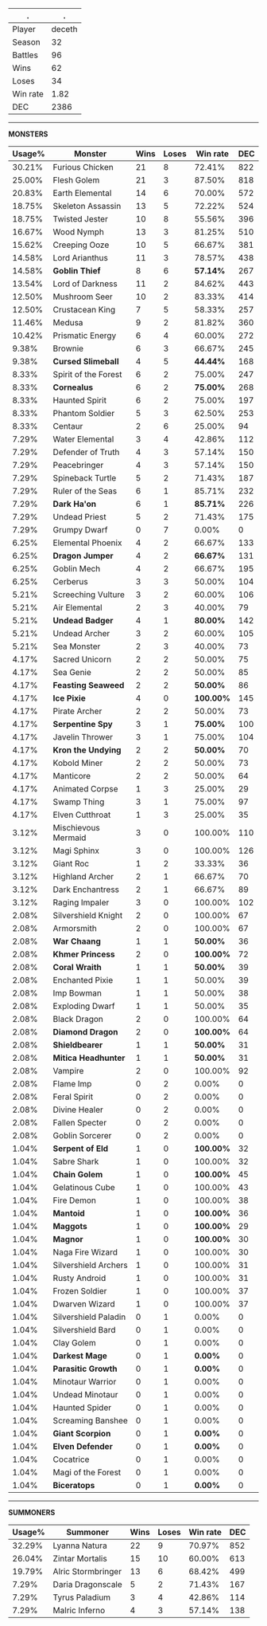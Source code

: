 .|.
|-|-
Player|deceth
Season|32
Battles|96
Wins|62
Loses|34
Win rate|1.82
DEC|2386

---
**MONSTERS**

Usage%|Monster|Wins|Loses|Win rate|DEC|
-|-|-|-|-|-|
30.21%|Furious Chicken|21|8|72.41%|822|
25.00%|Flesh Golem|21|3|87.50%|818|
20.83%|Earth Elemental|14|6|70.00%|572|
18.75%|Skeleton Assassin|13|5|72.22%|524|
18.75%|Twisted Jester|10|8|55.56%|396|
16.67%|Wood Nymph|13|3|81.25%|510|
15.62%|Creeping Ooze|10|5|66.67%|381|
14.58%|Lord Arianthus|11|3|78.57%|438|
14.58%|**Goblin Thief**|8|6|**57.14%**|267|
13.54%|Lord of Darkness|11|2|84.62%|443|
12.50%|Mushroom Seer|10|2|83.33%|414|
12.50%|Crustacean King|7|5|58.33%|257|
11.46%|Medusa|9|2|81.82%|360|
10.42%|Prismatic Energy|6|4|60.00%|272|
9.38%|Brownie|6|3|66.67%|245|
9.38%|**Cursed Slimeball**|4|5|**44.44%**|168|
8.33%|Spirit of the Forest|6|2|75.00%|247|
8.33%|**Cornealus**|6|2|**75.00%**|268|
8.33%|Haunted Spirit|6|2|75.00%|197|
8.33%|Phantom Soldier|5|3|62.50%|253|
8.33%|Centaur|2|6|25.00%|94|
7.29%|Water Elemental|3|4|42.86%|112|
7.29%|Defender of Truth|4|3|57.14%|150|
7.29%|Peacebringer|4|3|57.14%|150|
7.29%|Spineback Turtle|5|2|71.43%|187|
7.29%|Ruler of the Seas|6|1|85.71%|232|
7.29%|**Dark Ha'on**|6|1|**85.71%**|226|
7.29%|Undead Priest|5|2|71.43%|175|
7.29%|Grumpy Dwarf|0|7|0.00%|0|
6.25%|Elemental Phoenix|4|2|66.67%|133|
6.25%|**Dragon Jumper**|4|2|**66.67%**|131|
6.25%|Goblin Mech|4|2|66.67%|195|
6.25%|Cerberus|3|3|50.00%|104|
5.21%|Screeching Vulture|3|2|60.00%|106|
5.21%|Air Elemental|2|3|40.00%|79|
5.21%|**Undead Badger**|4|1|**80.00%**|142|
5.21%|Undead Archer|3|2|60.00%|105|
5.21%|Sea Monster|2|3|40.00%|73|
4.17%|Sacred Unicorn|2|2|50.00%|75|
4.17%|Sea Genie|2|2|50.00%|85|
4.17%|**Feasting Seaweed**|2|2|**50.00%**|86|
4.17%|**Ice Pixie**|4|0|**100.00%**|145|
4.17%|Pirate Archer|2|2|50.00%|73|
4.17%|**Serpentine Spy**|3|1|**75.00%**|100|
4.17%|Javelin Thrower|3|1|75.00%|104|
4.17%|**Kron the Undying**|2|2|**50.00%**|70|
4.17%|Kobold Miner|2|2|50.00%|73|
4.17%|Manticore|2|2|50.00%|64|
4.17%|Animated Corpse|1|3|25.00%|29|
4.17%|Swamp Thing|3|1|75.00%|97|
4.17%|Elven Cutthroat|1|3|25.00%|35|
3.12%|Mischievous Mermaid|3|0|100.00%|110|
3.12%|Magi Sphinx|3|0|100.00%|126|
3.12%|Giant Roc|1|2|33.33%|36|
3.12%|Highland Archer|2|1|66.67%|70|
3.12%|Dark Enchantress|2|1|66.67%|89|
3.12%|Raging Impaler|3|0|100.00%|102|
2.08%|Silvershield Knight|2|0|100.00%|67|
2.08%|Armorsmith|2|0|100.00%|67|
2.08%|**War Chaang**|1|1|**50.00%**|36|
2.08%|**Khmer Princess**|2|0|**100.00%**|72|
2.08%|**Coral Wraith**|1|1|**50.00%**|39|
2.08%|Enchanted Pixie|1|1|50.00%|39|
2.08%|Imp Bowman|1|1|50.00%|38|
2.08%|Exploding Dwarf|1|1|50.00%|35|
2.08%|Black Dragon|2|0|100.00%|64|
2.08%|**Diamond Dragon**|2|0|**100.00%**|64|
2.08%|**Shieldbearer**|1|1|**50.00%**|31|
2.08%|**Mitica Headhunter**|1|1|**50.00%**|31|
2.08%|Vampire|2|0|100.00%|92|
2.08%|Flame Imp|0|2|0.00%|0|
2.08%|Feral Spirit|0|2|0.00%|0|
2.08%|Divine Healer|0|2|0.00%|0|
2.08%|Fallen Specter|0|2|0.00%|0|
2.08%|Goblin Sorcerer|0|2|0.00%|0|
1.04%|**Serpent of Eld**|1|0|**100.00%**|32|
1.04%|Sabre Shark|1|0|100.00%|32|
1.04%|**Chain Golem**|1|0|**100.00%**|45|
1.04%|Gelatinous Cube|1|0|100.00%|43|
1.04%|Fire Demon|1|0|100.00%|38|
1.04%|**Mantoid**|1|0|**100.00%**|36|
1.04%|**Maggots**|1|0|**100.00%**|29|
1.04%|**Magnor**|1|0|**100.00%**|30|
1.04%|Naga Fire Wizard|1|0|100.00%|30|
1.04%|Silvershield Archers|1|0|100.00%|31|
1.04%|Rusty Android|1|0|100.00%|31|
1.04%|Frozen Soldier|1|0|100.00%|37|
1.04%|Dwarven Wizard|1|0|100.00%|37|
1.04%|Silvershield Paladin|0|1|0.00%|0|
1.04%|Silvershield Bard|0|1|0.00%|0|
1.04%|Clay Golem|0|1|0.00%|0|
1.04%|**Darkest Mage**|0|1|**0.00%**|0|
1.04%|**Parasitic Growth**|0|1|**0.00%**|0|
1.04%|Minotaur Warrior|0|1|0.00%|0|
1.04%|Undead Minotaur|0|1|0.00%|0|
1.04%|Haunted Spider|0|1|0.00%|0|
1.04%|Screaming Banshee|0|1|0.00%|0|
1.04%|**Giant Scorpion**|0|1|**0.00%**|0|
1.04%|**Elven Defender**|0|1|**0.00%**|0|
1.04%|Cocatrice|0|1|0.00%|0|
1.04%|Magi of the Forest|0|1|0.00%|0|
1.04%|**Biceratops**|0|1|**0.00%**|0|

---
**SUMMONERS**

Usage%|Summoner|Wins|Loses|Win rate|DEC|
-|-|-|-|-|-|
32.29%|Lyanna Natura|22|9|70.97%|852|
26.04%|Zintar Mortalis|15|10|60.00%|613|
19.79%|Alric Stormbringer|13|6|68.42%|499|
7.29%|Daria Dragonscale|5|2|71.43%|167|
7.29%|Tyrus Paladium|3|4|42.86%|114|
7.29%|Malric Inferno|4|3|57.14%|138|

